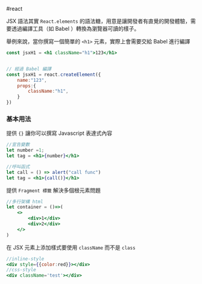#react 

JSX 語法其實 `React.elements` 的語法糖，用意是讓開發者有直覺的開發體驗，需要透過編譯工具（如 Babel ）轉換為瀏覽器可讀的樣子。

舉例來說，當你撰寫一個簡單的 `<h1>` 元素，實際上會需要交給 Babel 進行編譯

```jsx
const jsxH1 = <h1 className="h1">123</h1>


// 經過 Babel 編譯
const jsxH1 = react.createElement({
	name:"123",
	props:{
		className:"h1",
	}
})
```

### 基本用法

提供 `{}` 讓你可以撰寫 Javascript 表達式內容

```jsx
//宣告變數
let number =1;
let tag = <h1>{number}</h1>

//呼叫函式
let call = () => alert("call func")
let tag = <h1>{call()}</h1>
```

提供 `Fragment 標籤` 解決多個根元素問題

```jsx
//多行架構 html 
let container = ()=>(
	<>
		<div>1</div>
		<div>2</div>
	</>
)
```

在 JSX 元素上添加樣式要使用 `className` 而不是 `class` 

```jsx
//inline-style
<div style={{color:red}}></div>
//css-style
<div className='test'></div>
```

